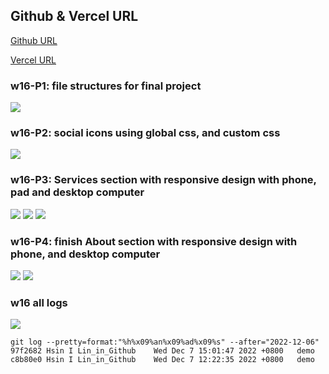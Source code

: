 ## Github & Vercel URL

[Github URL](https://github.com/htchung/1111-web-demo-id)

[Vercel URL](https://1111-web-demo-id-kd9e.vercel.app/)

### w16-P1: file structures for final project

![](./w14-p1.png)

### w16-P2: social icons using global css, and custom css

![](./w14-p2.png)

### w16-P3: Services section with responsive design with phone, pad and desktop computer
![](./w14-p3-1.png)
![](./w14-p3-2.png)
![](./w14-p3-3.png)

### w16-P4: finish About section with responsive design with phone, and desktop computer
![](./w14-p4-1.png)
![](./w14-p4-2.png)
### w16 all logs
![](./w14-p5-1.png)
```
git log --pretty=format:"%h%x09%an%x09%ad%x09%s" --after="2022-12-06"
97f2682 Hsin I Lin_in_Github    Wed Dec 7 15:01:47 2022 +0800   demo
c8b80e0 Hsin I Lin_in_Github    Wed Dec 7 12:22:35 2022 +0800   demo
```